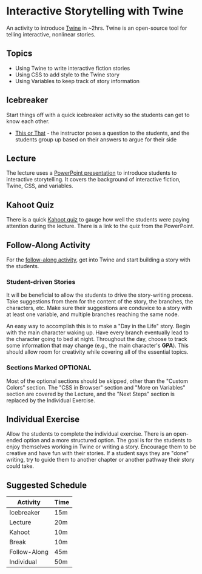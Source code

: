# Interactive Storytelling with Twine
An activity to introduce [Twine](http://twinery.org/2/#!/welcome) in ~2hrs. Twine is an open-source tool for telling interactive, nonlinear stories.

## Topics

- Using Twine to write interactive fiction stories
- Using CSS to add style to the Twine story
- Using Variables to keep track of story information

## Icebreaker
Start things off with a quick icebreaker activity so the students can get to know each other.

- [This or That](https://www.teacherspayteachers.com/Product/This-or-That-An-Icebreaker-that-Rocks-1977647) - the instructor poses a question to the students, and the students group up based on their answers to argue for their side

## Lecture
The lecture uses a [PowerPoint presentation](InteractiveStorytelling.pptx) to introduce students to interactive storytelling. It covers the background of interactive fiction, Twine, CSS, and variables.

## Kahoot Quiz
There is a quick [Kahoot quiz](https://create.kahoot.it/share/56702427-c0f6-4004-bbd1-f07d8c03138d) to gauge how well the students were paying attention during the lecture. There is a link to the quiz from the PowerPoint.

## Follow-Along Activity
For the [follow-along activity](https://hylandtechoutreach.github.io/coding-activities/TwineLesson/TwineLesson.html), get into Twine and start building a story with the students.

### Student-driven Stories
It will be beneficial to allow the students to drive the story-writing process. Take suggestions from them for the content of the story, the branches, the characters, etc. Make sure their suggestions are conduvice to a story with at least one variable, and multiple branches reaching the same node.

An easy way to accomplish this is to make a "Day in the Life" story. Begin with the main character waking up. Have every branch eventually lead to the character going to bed at night. Throughout the day, choose to track some information that may change (e.g., the main character's **GPA**). This should allow room for creativity while covering all of the essential topics.

### Sections Marked OPTIONAL
Most of the optional sections should be skipped, other than the "Custom Colors" section. The "CSS in Browser" section and "More on Variables" section are covered by the Lecture, and the "Next Steps" section is replaced by the Individual Exercise.

## Individual Exercise
Allow the students to complete the individual exercise. There is an open-ended option and a more structured option. The goal is for the students to enjoy themselves working in Twine or writing a story. Encourage them to be creative and have fun with their stories. If a student says they are "done" writing, try to guide them to another chapter or another pathway their story could take.

## Suggested Schedule

| Activity | Time |
|-|-|
| Icebreaker | 15m |
| Lecture | 20m |
| Kahoot | 10m |
| Break | 10m |
| Follow-Along | 45m |
| Individual | 50m |